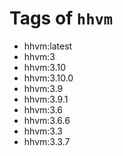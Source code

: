<!-- THIS FILE IS GENERATED VIA '.template-helpers/generate-tag-details.pl' -->

# Tags of `hhvm`

-	hhvm:latest
-	hhvm:3
-	hhvm:3.10
-	hhvm:3.10.0
-	hhvm:3.9
-	hhvm:3.9.1
-	hhvm:3.6
-	hhvm:3.6.6
-	hhvm:3.3
-	hhvm:3.3.7
